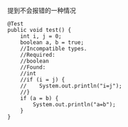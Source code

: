 提到不会报错的一种情况

    @Test
    public void test() {
        int i, j = 0;
        boolean a, b = true;
        //Incompatible types.
        //Required:
        //boolean
        //Found:
        //int
        //if (i = j) {
        //    System.out.println("i=j");
        //}
        if (a = b) {
            System.out.println("a=b");
        }
    }
